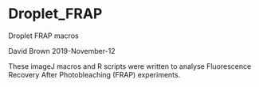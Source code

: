 # Droplet_FRAP
Droplet FRAP macros

David Brown 
2019-November-12

These imageJ macros and R scripts were written to analyse Fluorescence Recovery After Photobleaching (FRAP) experiments.

